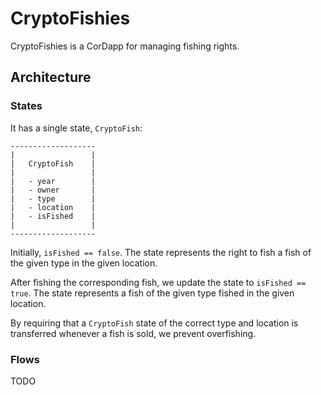 # CryptoFishies

CryptoFishies is a CorDapp for managing fishing rights.

## Architecture

### States

It has a single state, `CryptoFish`:

    -------------------
    |                 |
    |   CryptoFish    |
    |                 |
    |   - year        |
    |   - owner       |
    |   - type        |
    |   - location    |
    |   - isFished    |
    |                 |    
    -------------------

Initially, `isFished == false`. The state represents the right to fish a fish of the given type in the given location.

After fishing the corresponding fish, we update the state to `isFished == true`. The state represents a fish of the given type 
fished in the given location.

By requiring that a `CryptoFish` state of the correct type and location is transferred whenever a fish is sold, we prevent 
overfishing.

### Flows

TODO
